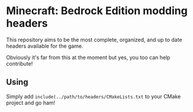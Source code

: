 # Minecraft: Bedrock Edition modding headers

This repository aims to be the most complete, organized, and up to date headers available for the game.

Obviously it's far from this at the moment but yes, you too can help contribute!

## Using

Simply add `include(../path/to/headers/CMakeLists.txt` to your CMake project and go ham!